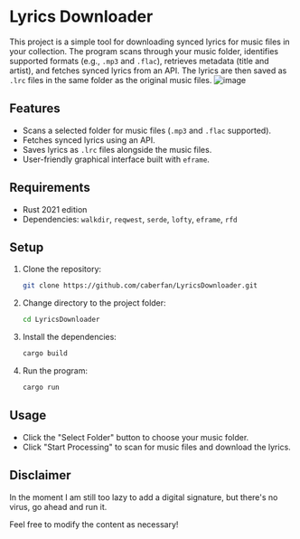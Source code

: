 
# Lyrics Downloader

This project is a simple tool for downloading synced lyrics for music files in your collection. The program scans through your music folder, identifies supported formats (e.g., `.mp3` and `.flac`), retrieves metadata (title and artist), and fetches synced lyrics from an API. The lyrics are then saved as `.lrc` files in the same folder as the original music files.
![image](https://github.com/user-attachments/assets/22ba6b82-189f-4ef2-8aa8-a5391b9fc458)

## Features

- Scans a selected folder for music files (`.mp3` and `.flac` supported).
- Fetches synced lyrics using an API.
- Saves lyrics as `.lrc` files alongside the music files.
- User-friendly graphical interface built with `eframe`.

## Requirements

- Rust 2021 edition
- Dependencies: `walkdir`, `reqwest`, `serde`, `lofty`, `eframe`, `rfd`

## Setup

1. Clone the repository:
   ```bash
   git clone https://github.com/caberfan/LyricsDownloader.git
   ```

2. Change directory to the project folder:

   ```bash
   cd LyricsDownloader
   ```

3. Install the dependencies:

   ```bash
   cargo build
   ```

4. Run the program:

   ```bash
   cargo run
   ```

## Usage

* Click the "Select Folder" button to choose your music folder.
* Click "Start Processing" to scan for music files and download the lyrics.

## Disclaimer

In the moment I am still too lazy to add a digital signature, but there's no virus, go ahead and run it.

Feel free to modify the content as necessary!
